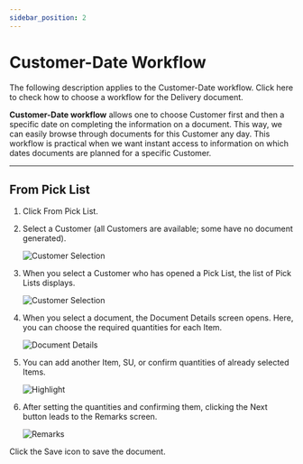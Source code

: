 ```yaml
---
sidebar_position: 2
---
```


# Customer-Date Workflow

The following description applies to the Customer-Date workflow. Click here to check how to choose a workflow for the Delivery document.

**Customer-Date workflow** allows one to choose Customer first and then a specific date on completing the information on a document. This way, we can easily browse through documents for this Customer any day. This workflow is practical when we want instant access to information on which dates documents are planned for a specific Customer.

---

## From Pick List

1. Click From Pick List.
2. Select a Customer (all Customers are available; some have no document generated).

    ![Customer Selection](./media/customer-selection.webp)
3. When you select a Customer who has opened a Pick List, the list of Pick Lists displays.

    ![Customer Selection](./media/customer-selection.webp)
4. When you select a document, the Document Details screen opens. Here, you can choose the required quantities for each Item.

    ![Document Details](./media/doc-det.webp)
5. You can add another Item, SU, or confirm quantities of already selected Items.

    ![Highlight](./media/doc-det-highlight.webp)
6. After setting the quantities and confirming them, clicking the Next button leads to the Remarks screen.

    ![Remarks](./media/delivery-remarks.webp)

Click the Save icon to save the document.
